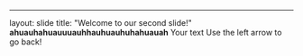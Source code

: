 
---
layout: slide
title: "Welcome to our second slide!"
**ahuauhahuauuuauhhauhuauhuhahuauah**
Your text
Use the left arrow to go back!
